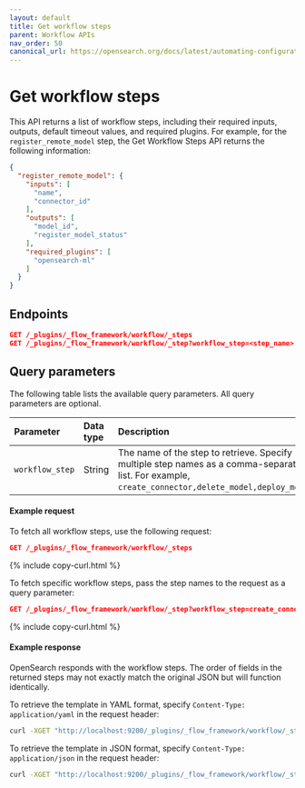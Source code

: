 ```yaml
---
layout: default
title: Get workflow steps
parent: Workflow APIs
nav_order: 50
canonical_url: https://opensearch.org/docs/latest/automating-configurations/api/get-workflow-steps/
---
```


# Get workflow steps

This API returns a list of workflow steps, including their required inputs, outputs, default timeout values, and required plugins. For example, for the `register_remote_model` step, the Get Workflow Steps API returns the following information:

```json
{
  "register_remote_model": {
    "inputs": [
      "name",
      "connector_id"
    ],
    "outputs": [
      "model_id",
      "register_model_status"
    ],
    "required_plugins": [
      "opensearch-ml"
    ]
  }
}
``` 

## Endpoints

```json
GET /_plugins/_flow_framework/workflow/_steps
GET /_plugins/_flow_framework/workflow/_step?workflow_step=<step_name>
``` 

## Query parameters

The following table lists the available query parameters. All query parameters are optional.

| Parameter | Data type | Description |
| :--- | :--- | :--- |
| `workflow_step` | String | The name of the step to retrieve. Specify multiple step names as a comma-separated list. For example, `create_connector,delete_model,deploy_model`. |

#### Example request

To fetch all workflow steps, use the following request:

```json
GET /_plugins/_flow_framework/workflow/_steps
``` 
{% include copy-curl.html %}

To fetch specific workflow steps, pass the step names to the request as a query parameter:

```json
GET /_plugins/_flow_framework/workflow/_step?workflow_step=create_connector,delete_model,deploy_model
```
{% include copy-curl.html %}


#### Example response

OpenSearch responds with the workflow steps. The order of fields in the returned steps may not exactly match the original JSON but will function identically.

To retrieve the template in YAML format, specify `Content-Type: application/yaml` in the request header:

```bash
curl -XGET "http://localhost:9200/_plugins/_flow_framework/workflow/_steps" -H 'Content-Type: application/yaml'
```

To retrieve the template in JSON format, specify `Content-Type: application/json` in the request header:

```bash
curl -XGET "http://localhost:9200/_plugins/_flow_framework/workflow/_steps" -H 'Content-Type: application/json'
```